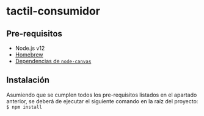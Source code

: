 # tactil-consumidor

## Pre-requisitos

- Node.js v12
- [Homebrew](https://brew.sh/)
- [Dependencias de ``node-canvas``](https://github.com/Automattic/node-canvas#compiling)

## Instalación

Asumiendo que se cumplen todos los pre-requisitos listados en el apartado anterior, se deberá de ejecutar el siguiente comando en la raíz del proyecto:
`` $ npm install``
